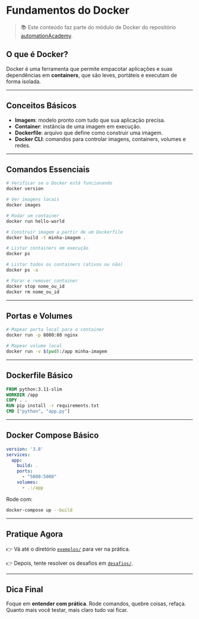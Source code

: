
# Fundamentos do Docker

> 📚 Este conteúdo faz parte do módulo de Docker do repositório [automationAcademy](https://github.com/gentildf/automationAcademy).

## O que é Docker?

Docker é uma ferramenta que permite empacotar aplicações e suas dependências em **containers**, que são leves, portáteis e executam de forma isolada.

---

## Conceitos Básicos

- **Imagem**: modelo pronto com tudo que sua aplicação precisa.
- **Container**: instância de uma imagem em execução.
- **Dockerfile**: arquivo que define como construir uma imagem.
- **Docker CLI**: comandos para controlar imagens, containers, volumes e redes.

---

## Comandos Essenciais

```bash
# Verificar se o Docker está funcionando
docker version

# Ver imagens locais
docker images

# Rodar um container
docker run hello-world

# Construir imagem a partir de um Dockerfile
docker build -t minha-imagem .

# Listar containers em execução
docker ps

# Listar todos os containers (ativos ou não)
docker ps -a

# Parar e remover container
docker stop nome_ou_id
docker rm nome_ou_id
```

---

## Portas e Volumes

```bash
# Mapear porta local para o container
docker run -p 8080:80 nginx

# Mapear volume local
docker run -v $(pwd):/app minha-imagem
```

---

## Dockerfile Básico

```Dockerfile
FROM python:3.11-slim
WORKDIR /app
COPY . .
RUN pip install -r requirements.txt
CMD ["python", "app.py"]
```

---

## Docker Compose Básico

```yaml
version: '3.8'
services:
  app:
    build: .
    ports:
      - "5000:5000"
    volumes:
      - .:/app
```

Rode com:

```bash
docker-compose up --build
```

---

## Pratique Agora

👉 Vá até o diretório [`exemplos/`](../exemplos/) para ver na prática.

👉 Depois, tente resolver os desafios em [`desafios/`](../desafios/).

---

## Dica Final

Foque em **entender com prática**. Rode comandos, quebre coisas, refaça. Quanto mais você testar, mais claro tudo vai ficar.

